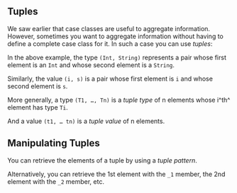 
## Tuples

We saw earlier that case classes are useful to aggregate information.
However, sometimes you want to aggregate information without having to define
a complete case class for it. In such a case you can use *tuples*:



In the above example, the type `(Int, String)` represents a pair whose
first element is an `Int` and whose second element is a `String`.

Similarly, the value `(i, s)` is a pair whose first element is `i` and
whose second element is `s`.

More generally, a type `(T1, …, Tn)` is a *tuple type* of n elements
whose i^th^ element has type `Ti`.

And a value `(t1, … tn)` is a *tuple value* of n elements.

## Manipulating Tuples

You can retrieve the elements of a tuple by using a *tuple pattern*.

Alternatively, you can retrieve the 1st element with the `_1` member,
the 2nd element with the `_2` member, etc.
